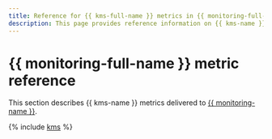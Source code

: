 ```yaml
---
title: Reference for {{ kms-full-name }} metrics in {{ monitoring-full-name }}
description: This page provides reference information on {{ kms-name }} metrics delivered to {{ monitoring-full-name }}.
---
```


# {{ monitoring-full-name }} metric reference

This section describes {{ kms-name }} metrics delivered to [{{ monitoring-name }}](../monitoring/).

{% include [kms](../_includes/monitoring/metrics-ref/kms.md) %}